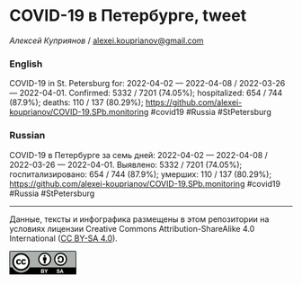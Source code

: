 COVID-19 в Петербурге, tweet
============================

*Алексей Куприянов* /
<a href="mailto:alexei.kouprianov@gmail.com" class="email">alexei.kouprianov@gmail.com</a>

### English

COVID-19 in St. Petersburg for: 2022-04-02 — 2022-04-08 / 2022-03-26 —
2022-04-01. Сonfirmed: 5332 / 7201 (74.05%); hospitalized: 654 / 744
(87.9%); deaths: 110 / 137 (80.29%);
<a href="https://github.com/alexei-kouprianov/COVID-19.SPb.monitoring" class="uri">https://github.com/alexei-kouprianov/COVID-19.SPb.monitoring</a>
\#covid19 \#Russia \#StPetersburg

### Russian

COVID-19 в Петербурге за семь дней: 2022-04-02 — 2022-04-08 / 2022-03-26
— 2022-04-01. Выявлено: 5332 / 7201 (74.05%); госпитализировано: 654 /
744 (87.9%); умерших: 110 / 137 (80.29%);
<a href="https://github.com/alexei-kouprianov/COVID-19.SPb.monitoring" class="uri">https://github.com/alexei-kouprianov/COVID-19.SPb.monitoring</a>
\#covid19 \#Russia \#StPetersburg

------------------------------------------------------------------------

Данные, тексты и инфографика размещены в этом репозитории на условиях
лицензии Creative Commons Attribution-ShareAlike 4.0 International ([CC
BY-SA 4.0](https://creativecommons.org/licenses/by-sa/4.0/)).

![](../misc/CC-BY-SA-icon.png "CC-BY-SA")
